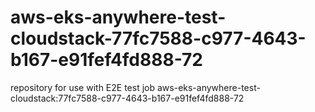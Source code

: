 # aws-eks-anywhere-test-cloudstack-77fc7588-c977-4643-b167-e91fef4fd888-72
repository for use with E2E test job aws-eks-anywhere-test-cloudstack:77fc7588-c977-4643-b167-e91fef4fd888-72
